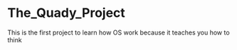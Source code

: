 # The_Quady_Project
This is the first project to learn how OS work because it teaches you how to think 
